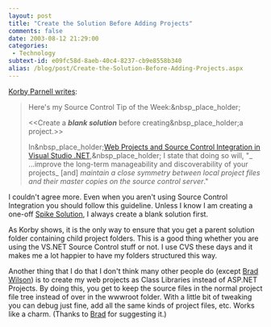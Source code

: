 ```yaml
---
layout: post
title: "Create the Solution Before Adding Projects"
comments: false
date: 2003-08-12 21:29:00
categories:
 - Technology
subtext-id: e09fc58d-8aeb-40c4-8237-cb9e8558b340
alias: /blog/post/Create-the-Solution-Before-Adding-Projects.aspx
---
```



[Korby Parnell writes](http://blogs.gotdotnet.com/korbyp/permalink.aspx/47bed69e-15a6-4c7b-8152-92594a358ba0):

> Here's my Source Control Tip of the Week:&nbsp_place_holder;
> 
> <<Create a _**blank solution**_ before creating&nbsp_place_holder;a project.>>
> 
> In&nbsp_place_holder;[Web Projects and Source Control Integration in Visual Studio .NET](http://msdn.microsoft.com/library/default.asp?url=/library/en-us/dv_vstechart/html/vetchWebProjectsSourceControlIntegrationInVisualStudioNET.asp?frame=true),&nbsp_place_holder; I state that doing so will, "_ ...improve the long-term manageability and discoverability of your projects_ [and] _maintain a close symmetry between local project files and their master copies on the source control server_."

I couldn't agree more. Even when you aren't using Source Control Integration you should follow this guideline. Unless I know I am creating a one-off [Spike Solution](http://c2.com/cgi/wiki?SpikeSolution), I always create a blank solution first.

As Korby shows, it is the only way to ensure that you get a parent solution folder containing child project folders. This is a good thing whether you are using the VS.NET Source Control stuff or not. I use CVS these days and it makes me a lot happier to have my folders structured this way.

Another thing that I do that I don't think many other people do (except [Brad Wilson](http://dotnetguy.techieswithcats.com/)) is to create my web projects as Class Libraries instead of ASP.NET Projects. By doing this, you get to keep the source files in the normal project file tree instead of over in the wwwroot folder. With a little bit of tweaking you can debug just fine, add all the same kinds of project files, etc. Works like a charm. (Thanks to [Brad](http://dotnetguy.techieswithcats.com/) for suggesting it.)
